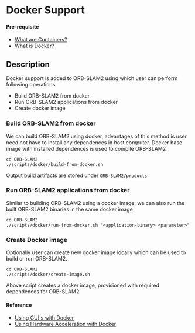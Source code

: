 # Docker Support

#### Pre-requisite

- [What are Containers?](https://aws.amazon.com/containers)
- [What is Docker?](https://en.wikipedia.org/wiki/Docker_(software))

## Description

Docker support is added to ORB-SLAM2 using which user can perform following operations

- Build ORB-SLAM2 from docker
- Run ORB-SLAM2 applications from docker
- Create docker image

### Build ORB-SLAM2 from docker
We can build ORB-SLAM2 using docker, advantages of this method is user need not have to install any dependences in host computer. Docker base image with installed dependences is used to compile ORB-SLAM2

```
cd ORB-SLAM2
./scripts/docker/build-from-docker.sh
```

Output build artifacts are stored under `ORB-SLAM2/products`

### Run ORB-SLAM2 applications from docker
Similar to building ORB-SLAM2 using a docker image, we can also run the built ORB-SLAM2 binaries in the same docker image

```
cd ORB-SLAM2
./scripts/docker/run-from-docker.sh "<application-binary> <parameter>"
```

### Create Docker image
Optionally user can create new docker image locally which can be used to build or run ORB-SLAM2.

```
cd ORB-SLAM2
./scripts/docker/create-image.sh
```
Above script creates a docker image, provisioned with required dependences for ORB-SLAM2

#### Reference
- [Using GUI's with Docker](http://wiki.ros.org/docker/Tutorials/GUI)
- [Using Hardware Acceleration with Docker](http://wiki.ros.org/docker/Tutorials/Hardware%20Acceleration)
